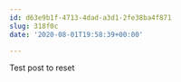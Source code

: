 ```yaml
---
id: d63e9b1f-4713-4dad-a3d1-2fe38ba4f871
slug: 318f0c
date: '2020-08-01T19:58:39+00:00'

---
```


Test post to reset
